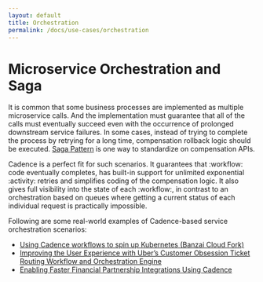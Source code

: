 ```yaml
---
layout: default
title: Orchestration
permalink: /docs/use-cases/orchestration
---
```


# Microservice Orchestration and Saga

It is common that some business processes are implemented as multiple microservice calls.
And the implementation must guarantee that all of the calls must eventually succeed even with the occurrence of prolonged downstream service failures.
In some cases, instead of trying to complete the process by retrying for a long time, compensation rollback logic should be executed.
[Saga Pattern](https://microservices.io/patterns/data/saga.html) is one way to standardize on compensation APIs.

Cadence is a perfect fit for such scenarios. It guarantees that :workflow: code eventually completes, has built-in support
for unlimited exponential :activity: retries and simplifies coding of the compensation logic. It also gives full visibility into the state of each :workflow:, in contrast to an orchestration based on queues where getting a current status of each individual request is practically impossible.

Following are some real-world examples of Cadence-based service orchestration scenarios:

 * [Using Cadence workflows to spin up Kubernetes (Banzai Cloud Fork)](https://github.com/edmondop/cadence-helm-chart)
 * [Improving the User Experience with Uber’s Customer Obsession Ticket Routing Workflow and Orchestration Engine](https://eng.uber.com/customer-obsession-ticket-routing-workflow-and-orchestration-engine/)
 * [Enabling Faster Financial Partnership Integrations Using Cadence](https://doordash.engineering/2022/05/18/enabling-faster-financial-partnership-integrations-using-cadence/)

